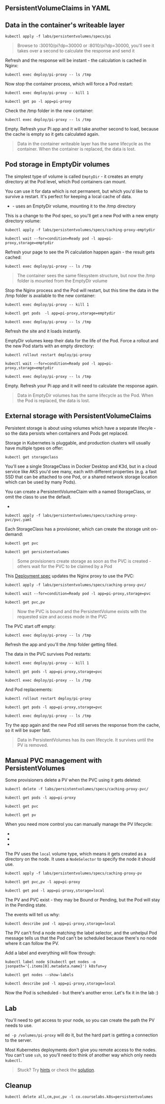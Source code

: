#

## PersistentVolumeClaims in YAML

## Data in the container's writeable layer

```
kubectl apply -f labs/persistentvolumes/specs/pi
```

> Browse to :30010/pi?dp=30000 or :8010/pi?dp=30000, you'll see it takes over a second to calculate the response and send it

Refresh and the response will be instant - the calculation is cached in Nginx:

```
kubectl exec deploy/pi-proxy -- ls /tmp
```

Now stop the container process, which will force a Pod restart:

```
kubectl exec deploy/pi-proxy -- kill 1

kubectl get po -l app=pi-proxy
```

Check the /tmp folder in the new container:

```
kubectl exec deploy/pi-proxy -- ls /tmp
```

Empty. Refresh your Pi app and it will take another second to load, because the cache is empty so it gets calculated again.

> Data in the container writeable layer has the same lifecycle as the container. When the container is replaced, the data is lost.

## Pod storage in EmptyDir volumes

The simplest type of volume is called `EmptyDir` - it creates an empty directory at the Pod level, which Pod containers can mount.

You can use it for data which is not permanent, but which you'd like to survive a restart. It's perfect for keeping a local cache of data.

- [](labs/persistentvolumes/specs/caching-proxy-emptydir/nginx.yaml) - uses an EmptyDir volume, mounting it to the /tmp directory

This is a change to the Pod spec, so you'll get a new Pod with a new empty directory volume:

```
kubectl apply -f labs/persistentvolumes/specs/caching-proxy-emptydir

kubectl wait --for=condition=Ready pod -l app=pi-proxy,storage=emptydir
```

Refresh your page to see the Pi calculation happen again - the result gets cached:

```
kubectl exec deploy/pi-proxy -- ls /tmp
```

> The container sees the same filesystem structure, but now the /tmp folder is mounted from the EmptyDir volume

Stop the Nginx process and the Pod will restart, but this time the data in the /tmp folder is available to the new container:

```
kubectl exec deploy/pi-proxy -- kill 1

kubectl get pods  -l app=pi-proxy,storage=emptydir 

kubectl exec deploy/pi-proxy -- ls /tmp
```

Refresh the site and it loads instantly.

EmptyDir volumes keep their data for the life of the Pod. Force a rollout and the new Pod starts with an empty directory:

```
kubectl rollout restart deploy/pi-proxy

kubectl wait --for=condition=Ready pod -l app=pi-proxy,storage=emptydir

kubectl exec deploy/pi-proxy -- ls /tmp
```

Empty. Refresh your Pi app and it will need to calculate the response again.

> Data in EmptyDir volumes has the same lifecycle as the Pod. When the Pod is replaced, the data is lost.

## External storage with PersistentVolumeClaims

Persistent storage is about using volumes which have a separate lifecyle - so the data persists when containers and Pods get replaced.

Storage in Kubernetes is pluggable, and production clusters will usually have multiple types on offer:

```
kubectl get storageclass
```

You'll see a single StorageClass in Docker Desktop and K3d, but in a cloud service like AKS you'd see many, each with different properties (e.g. a fast SSD that can be attached to one Pod, or a shared network storage location which can be used by many Pods).

You can create a PersistentVolumeClaim with a named StorageClass, or omit the class to use the default.

- [](labs/persistentvolumes/specs/caching-proxy-pvc/pvc.yaml)

```
kubectl apply -f labs/persistentvolumes/specs/caching-proxy-pvc/pvc.yaml
```

Each StorageClass has a provisioner, which can create the storage unit on-demand:

```
kubectl get pvc

kubectl get persistentvolumes
```

> Some provisioners create storage as soon as the PVC is created - others wait for the PVC to be claimed by a Pod

This [Deployment spec]() updates the Nginx proxy to use the PVC:

```
kubectl apply -f labs/persistentvolumes/specs/caching-proxy-pvc/

kubectl wait --for=condition=Ready pod -l app=pi-proxy,storage=pvc

kubectl get pvc,pv
```

> Now the PVC is bound and the PersistentVolume exists with the requested size and access mode in the PVC

The PVC start off empty:

```
kubectl exec deploy/pi-proxy -- ls /tmp
```

Refresh the app and you'll the /tmp folder getting filled.

The data in the PVC survives Pod restarts: 

```
kubectl exec deploy/pi-proxy -- kill 1

kubectl get pods -l app=pi-proxy,storage=pvc

kubectl exec deploy/pi-proxy -- ls /tmp
```

And Pod replacements:

```
kubectl rollout restart deploy/pi-proxy

kubectl get pods -l app=pi-proxy,storage=pvc

kubectl exec deploy/pi-proxy -- ls /tmp
```

Try the app again and the new Pod still serves the response from the cache, so it will be super fast.

> Data in PersistentVolumes has its own lifecycle. It survives until the PV is removed.

## Manual PVC management with PersistentVolumes

Some provisioners delete a PV when the PVC using it gets deleted:

```
kubectl delete -f labs/persistentvolumes/specs/caching-proxy-pvc/

kubectl get pods -l app=pi-proxy

kubectl get pvc

kubectl get pv
```

When you need more control you can manually manage the PV lifecycle:

-
-
-

The PV uses the `local` volume type, which means it gets created as a directory on the node. It uses a `NodeSelector` to specify the node it should use.

```
kubectl apply -f labs/persistentvolumes/specs/caching-proxy-pv

kubectl get pvc,pv -l app=pi-proxy

kubectl get pod -l app=pi-proxy,storage=local
```

The PV and PVC exist - they may be Bound or Pending, but the Pod will stay in the Pending state.

The events will tell us why:

```
kubectl describe pod -l app=pi-proxy,storage=local
```

The PV can't find a node matching the label selector, and the unhelpul Pod message tells us that the Pod can't be scheduled because there's no node where it can follow the PV.

Add a label and everything will flow through:

```
kubectl label node $(kubectl get nodes -o jsonpath='{.items[0].metadata.name}') k8sfun=y

kubectl get nodes --show-labels

kubectl describe pod -l app=pi-proxy,storage=local
```

Now the Pod is scheduled - but there's another error. Let's fix it in the lab :)

## Lab

You'll need to get access to your node, so you can create the path the PV needs to use.

`md -p /volumes/pi-proxy` will do it, but the hard part is getting a connection to the server.

Most Kubernetes deployments don't give you remote access to the nodes. You can't use `ssh`, so you'll need to think of another way which only needs `kubectl`.

> Stuck? Try [hints](hints.md) or check the [solution](solution.md).

## Cleanup

```
kubectl delete all,cm,pvc,pv -l co.courselabs.k8s=persistentvolumes
```